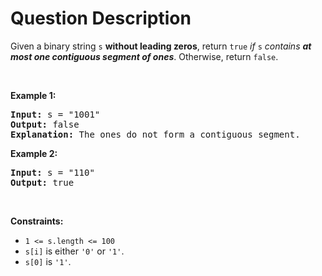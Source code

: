 # Question Description

<p>Given a binary string <code>s</code> <strong>​​​​​without leading zeros</strong>, return <code>true</code>​​​ <em>if </em><code>s</code><em> contains <strong>at most one contiguous segment of ones</strong></em>. Otherwise, return <code>false</code>.</p>

<p>&nbsp;</p>
<p><strong>Example 1:</strong></p>

<pre>
<strong>Input:</strong> s = &quot;1001&quot;
<strong>Output:</strong> false
<strong>Explanation: </strong>The ones do not form a contiguous segment.
</pre>

<p><strong>Example 2:</strong></p>

<pre>
<strong>Input:</strong> s = &quot;110&quot;
<strong>Output:</strong> true</pre>

<p>&nbsp;</p>
<p><strong>Constraints:</strong></p>

<ul>
	<li><code>1 &lt;= s.length &lt;= 100</code></li>
	<li><code>s[i]</code>​​​​ is either <code>&#39;0&#39;</code> or <code>&#39;1&#39;</code>.</li>
	<li><code>s[0]</code> is&nbsp;<code>&#39;1&#39;</code>.</li>
</ul>
